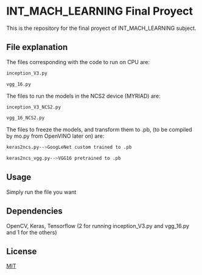 # INT_MACH_LEARNING Final Proyect

This is the repository for the final proyect of INT_MACH_LEARNING subject.

## File explanation

The files corresponding with the code to run on CPU are:

```bash
inception_V3.py
```
```bash
vgg_16.py
```
The files to run the models in the NCS2 device (MYRIAD) are:
```bash
inception_V3_NCS2.py
```
```bash
vgg_16_NCS2.py
```
The files to freeze the models, and transform them to .pb, (to be compiled by mo.py from OpenVINO later on) are:
```bash
keras2ncs.py-->GoogLeNet custom trained to .pb
```
```bash
keras2ncs_vgg.py-->VGG16 pretrained to .pb
```
## Usage
Simply run the file you want

## Dependencies
OpenCV,
Keras,
Tensorflow (2 for running inception_V3.py and vgg_16.py and 1 for the others)

## License
[MIT](https://choosealicense.com/licenses/mit/)
